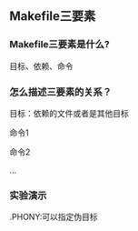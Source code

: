 ## Makefile三要素

### Makefile三要素是什么?

目标、依赖、命令

### 怎么描述三要素的关系？

目标：依赖的文件或者是其他目标

<tab>命令1

<tab>命令2

<tab>...

### 实验演示

.PHONY:可以指定伪目标







